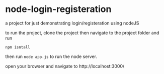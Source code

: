 node-login-registeration
========================

a project for just demonstrating login/registeration using nodeJS

to run the project, clone the project then navigate to the project folder and run

`npm isntall`

then run `node app.js` to run the node server.

open your browser and navigate to http://localhost:3000/
